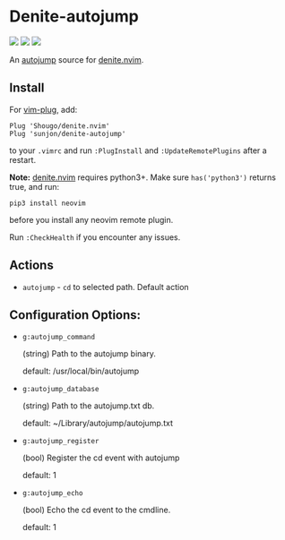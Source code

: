 # Denite-autojump

[![](http://img.shields.io/github/issues/sunjon/denite-autojump.svg)](https://github.com/sunjon/denite-autojump/issues)
[![](http://img.shields.io/badge/license-MIT-blue.svg)](LICENSE)
[![](https://img.shields.io/badge/doc-%3Ah%20denite--autojump.txt-red.svg)](doc/denite-autojump.txt)

An [autojump](https://github.com/wting/autojump) source for [denite.nvim](https://github.com/Shougo/denite.nvim).

## Install

For [vim-plug](https://github.com/junegunn/vim-plug), add:

    Plug 'Shougo/denite.nvim'
    Plug 'sunjon/denite-autojump'

to your `.vimrc` and run `:PlugInstall` and `:UpdateRemotePlugins` after
a restart.

**Note:** [denite.nvim](https://github.com/Shougo/denite.nvim) requires python3+.
Make sure `has('python3')` returns true, and run:

    pip3 install neovim

before you install any neovim remote plugin.

Run `:CheckHealth` if you encounter any issues.

## Actions

* `autojump`              - `cd` to selected path. Default action

## Configuration Options:

- `g:autojump_command`

  (string) Path to the autojump binary.

  default: /usr/local/bin/autojump

- `g:autojump_database`

  (string) Path to the autojump.txt db.

  default: ~/Library/autojump/autojump.txt

- `g:autojump_register`

  (bool) Register the cd event with autojump

  default: 1

- `g:autojump_echo`

  (bool) Echo the cd event to the cmdline.

  default: 1
